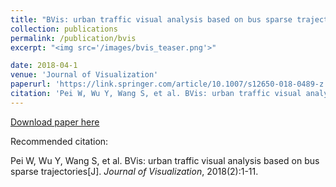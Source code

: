```yaml
---
title: "BVis: urban traffic visual analysis based on bus sparse trajectories"
collection: publications
permalink: /publication/bvis
excerpt: "<img src='/images/bvis_teaser.png'>"

date: 2018-04-1
venue: 'Journal of Visualization'
paperurl: 'https://link.springer.com/article/10.1007/s12650-018-0489-z'
citation: 'Pei W, Wu Y, Wang S, et al. BVis: urban traffic visual analysis based on bus sparse trajectories[J]. Journal of Visualization, 2018(2):1-11.'
---
```


[Download paper here](http://www.swustvis.cn/media/filer_public/filer_public/3d/56/3d5626ba-cbe8-4941-a932-ab84cc06f6ba/jovi-d-17-00102.pdf)

Recommended citation: 

Pei W, Wu Y, Wang S, et al. BVis: urban traffic visual analysis based on bus sparse trajectories[J]. <i>Journal of Visualization</i>, 2018(2):1-11.
